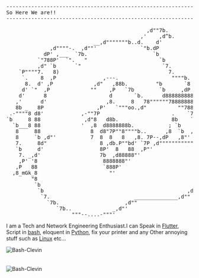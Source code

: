 <pre>
-----------------------------------------------------------------------------------------
<span>So Here We are!!</span>
-----------------------------------------------------------------------------------------
   
                                             ,d""7b.
                                           ,'    ,d^b.
                            __,d"""""""b..d.    d'
              ,d""""-.  ,d""'              `"b.dP
            dP' ,___  `7b.                     `b
          `"788P'  `".   "                       `b
          ,d" `b      `"                          `7.
    `P""""7.   8)                                   7.
     `.    8  ,P               ,---.                 """"b.
      8.  d' ,P             ,d"   ,88b.         "b       `8
     d' `"  ,P             ""    ,P   `7b        `b     ,dP
    d'      8                    d       `b.      d8888888888b.
   ,'      d'                   ,8.     8   78""""""788888888' `"b.
   8b _   8P                 ,P'   `"""oo.,d"          ""788'     `7.
 .-""""8 d8'            ,-""7P                       .    `7.      ,8.
`b     8 88              ,d"8   d8b.                 8b    `b      d `.
  `b___8 88             '  ,8  d8888888b.           ; `b    8     ,P  8.
   8     88                8  d8"7P""8""""b..      ,8  `b  ,8"""""8'  88
   8     `b ,d"'           7  8  8   8   ,8. 7P--,dP   ,8"'     ,8' _,d8.
   7.     8d"                 8 ,db.P""bd' `7P ,d""""""""""""""""""'    8
   `b     d'                  8P'  8   88  ,P"'                         8
    7. _,d'                   7b  ,d88888"'                            d'
    ,P' '8                     8888888"'                               8
   ,P   88                     `888P'                                  8
  ,8_mGk_8                       "'                                   d'
        "8                                                    ,'     d'
         `b                                                  d8b..d""
          `b                                              ,dP'
           `7.                           ______________,d""
             `7b.                     ,d""
                `7b..             _,d"'
                     """--....-"""'
</pre>
<!-- ## Art by Michal 'Goldmoon' Kwasniewski --->

I am a Tech and Network Engineering Enthusiast.I can Speak in [Flutter](https://flutter.dev/), Script in [bash](https://www.gnu.org/software/bash/), eloquent in [Python](https://www.python.org/), fix your printer and any Other annoying stuff such as [Linux]()  etc...
<br />


<div><img align="center" src="https://github-readme-stats.vercel.app/api/top-langs/?username=Bash-Clevin&theme=gotham&layout=compact&hide=html" alt="Bash-Clevin" /></div>
<br />
<br />
<div><img align="center" src="https://github-readme-stats.vercel.app/api?username=Bash-Clevin&theme=gotham&show_icons=true%22" alt="Bash-Clevin" /></div>



